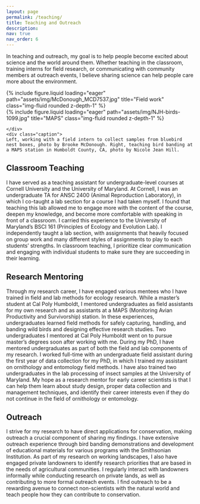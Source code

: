 ```yaml
---
layout: page
permalink: /teaching/
title: Teaching and Outreach
description: 
nav: true
nav_order: 6
---
```


In teaching and outreach, my goal is to help people become excited about science and the world around them. Whether teaching in the classroom, training interns for field research, or communicating with community members at outreach events, I believe sharing science can help people care more about the environment.

<div class="row">
    <div class="col-sm-4 mt-3 mt-md-0">
        {% include figure.liquid loading="eager" path="assets/img/McDonough_MCD7537.jpg" title="Field work" class="img-fluid rounded z-depth-1" %}
    </div>
    <div class="col-sm-8 mt-3 mt-md-0">
        {% include figure.liquid loading="eager" path="assets/img/NJH-birds-1099.jpg" title="MAPS" class="img-fluid rounded z-depth-1" %}
      
    </div>
    <div class="caption">
    Left, working with a field intern to collect samples from bluebird nest boxes, photo by Brooke McDonough. Right, teaching bird banding at a MAPS station in Humboldt County, CA, photo by Nicole Jean Hill.
</div>
</div>

<h2>Classroom Teaching</h2>

I have served as a teaching assistant for undergraduate-level courses at Cornell University and the University of Maryland. At Cornell, I was an undergraduate TA for ANSC 2400 (Animal Reproduction Laboratory), in which I co-taught a lab section for a course I had taken myself. I found that teaching this lab allowed me to engage more with the content of the course, deepen my knowledge, and become more comfortable with speaking in front of a classroom. I carried this experience to the University of Maryland’s BSCI 161 (Principles of Ecology and Evolution Lab). I independently taught a lab section, with assignments that heavily focused on group work and many different styles of assignments to play to each students’ strengths. In classroom teaching, I prioritize clear communication and engaging with individual students to make sure they are succeeding in their learning.

<h2>Research Mentoring</h2>
Through my research career, I have engaged various mentees who I have trained in field and lab methods for ecology research. While a master’s student at Cal Poly Humboldt, I mentored undergraduates as field assistants for my own research and as assistants at a MAPS (Monitoring Avian Productivity and Survivorship) station. In these experiences, undergraduates learned field methods for safely capturing, handling, and banding wild birds and designing effective research studies. Two undergraduates I mentored at Cal Poly Humboldt went on to pursue master’s degrees soon after working with me. During my PhD, I have mentored undergraduates as part of both the field and lab components of my research. I worked full-time with an undergraduate field assistant during the first year of data collection for my PhD, in which I trained my assistant on ornithology and entomology field methods. I have also trained two undergraduates in the lab processing of insect samples at the University of Maryland. My hope as a research mentor for early career scientists is that I can help them learn about study design, proper data collection and management techniques, and identify their career interests even if they do not continue in the field of ornithology or entomology.

<h2>Outreach</h2>
I strive for my research to have direct applications for conservation, making outreach a crucial component of sharing my findings. I have extensive outreach experience through bird banding demonstrations and development of educational materials for various programs with the Smithsonian Institution. As part of my research on working landscapes, I also have engaged private landowners to identify research priorities that are based in the needs of agricultural communities. I regularly interact with landowners informally while conducting research on private lands, as well as contributing to more formal outreach events. I find outreach to be a rewarding avenue to connect non-scientists with the natural world and teach people how they can contribute to conservation.
